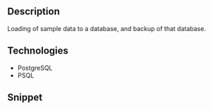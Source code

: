 ## Description
Loading of sample data to a database, and backup of that database.

## Technologies
- PostgreSQL
- PSQL

## Snippet
